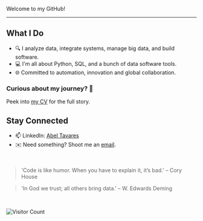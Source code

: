Welcome to my GitHub!

---

## What I Do

- 🔍 I analyze data, integrate systems, manage big data, and build software.
- 💻 I'm all about Python, SQL, and a bunch of data software tools.
- 🌐 Committed to automation, innovation and global collaboration.

### Curious about my journey? 🧭

Peek into [my CV](https://flowcv.com/resume/vvi3mmvlqw) for the full story.

## Stay Connected

- 📫 LinkedIn: [Abel Tavares](https://www.linkedin.com/in/abeltavares/)
- ✉️ Need something? Shoot me an [email](mailto:abelst9@gmail.com).

<br>

> 'Code is like humor. When you have to explain it, it’s bad.' – Cory House

> 'In God we trust; all others bring data.' – W. Edwards Deming

<br>

![Visitor Count](https://profile-counter.glitch.me/abeltavares/count.svg)

